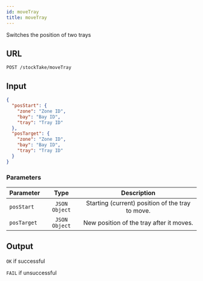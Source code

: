 ```yaml
---
id: moveTray
title: moveTray
---
```


Switches the position of two trays
## URL
```http request
POST /stockTake/moveTray
```

## Input
```json
{
  "posStart": {
    "zone": "Zone ID",
    "bay": "Bay ID",
    "tray": "Tray ID"
  },
  "posTarget": {
    "zone": "Zone ID",
    "bay": "Bay ID",
    "tray": "Tray ID"
  }
}
```

### Parameters
| Parameter | Type | Description |
| --------- | :--: | :---------: |
|`posStart`|`JSON Object`|Starting (current) position of the tray to move.|
|`posTarget`|`JSON Object`|New position of the tray after it moves.|

## Output
`OK` if successful

`FAIL` if unsuccessful
